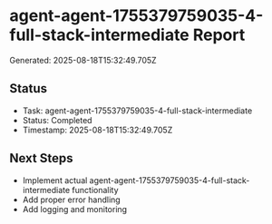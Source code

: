 # agent-agent-1755379759035-4-full-stack-intermediate Report

Generated: 2025-08-18T15:32:49.705Z

## Status
- Task: agent-agent-1755379759035-4-full-stack-intermediate
- Status: Completed
- Timestamp: 2025-08-18T15:32:49.705Z

## Next Steps
- Implement actual agent-agent-1755379759035-4-full-stack-intermediate functionality
- Add proper error handling
- Add logging and monitoring

